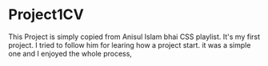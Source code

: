 # Project1CV
This Project is simply copied from Anisul Islam bhai CSS playlist. It's my first project. I tried to follow him for learing how a project start. it was a simple one and I enjoyed the whole process,
